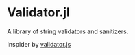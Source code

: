 # Validator.jl

A library of string validators and sanitizers.

Inspider by [validator.js](https://github.com/validatorjs/validator.js)
